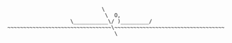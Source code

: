                                   \
                                   \  O,
                        \___________\/ )_________/
	~~~~~~~~~~~~~~~~~~~~~~~~~~~~~~~~~\~~~~~~~~~~~~~~~~~~~~~~~~~~~~~~~~~~~
                                      \
